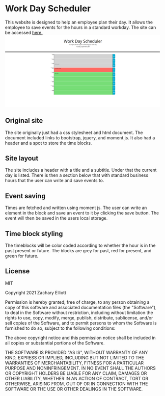 # Work Day Scheduler
This website is designed to help an employee plan their day. It allows the employee to save events for the hours in a standard workday. The site can be accessed [here.](https://zachary-berdell-elliott.github.io/day-planner/)
![Image showing the site.](./assets/images/site-image.png)

## Original site
The site originally just had a css stylesheet and html document. The document included links to bootstrap, jquery, and moment.js. It also had a header and a spot to store the time blocks.

## Site layout
The site includes a header with a title and a subtitle. Under that the current day is listed. There is then a section below that with standard business hours that the user can write and save events to.

## Event saving
Times are fetched and written using moment js. The user can write an element in the block and save an event to it by clicking the save button. The event will then be saved in the users local storage.

## Time block styling
The timeblocks will be color coded according to whether the hour is in the past present or future. The blocks are grey for past, red for present, and green for future.

## License
MIT

Copyright 2021 Zachary Elliott

Permission is hereby granted, free of charge, to any person obtaining a copy of this software and associated documentation files (the "Software"), to deal in the Software without restriction, including without limitation the rights to use, copy, modify, merge, publish, distribute, sublicense, and/or sell copies of the Software, and to permit persons to whom the Software is furnished to do so, subject to the following conditions:

The above copyright notice and this permission notice shall be included in all copies or substantial portions of the Software.

THE SOFTWARE IS PROVIDED "AS IS", WITHOUT WARRANTY OF ANY KIND, EXPRESS OR IMPLIED, INCLUDING BUT NOT LIMITED TO THE WARRANTIES OF MERCHANTABILITY, FITNESS FOR A PARTICULAR PURPOSE AND NONINFRINGEMENT. IN NO EVENT SHALL THE AUTHORS OR COPYRIGHT HOLDERS BE LIABLE FOR ANY CLAIM, DAMAGES OR OTHER LIABILITY, WHETHER IN AN ACTION OF CONTRACT, TORT OR OTHERWISE, ARISING FROM, OUT OF OR IN CONNECTION WITH THE SOFTWARE OR THE USE OR OTHER DEALINGS IN THE SOFTWARE.
